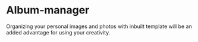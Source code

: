 # Album-manager
Organizing your personal images and photos with inbuilt template will be an added advantage for using your creativity. 
